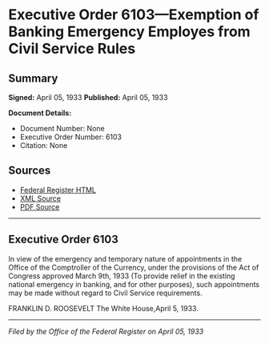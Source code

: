 # Executive Order 6103—Exemption of Banking Emergency Employes from Civil Service Rules

## Summary

**Signed:** April 05, 1933
**Published:** April 05, 1933

**Document Details:**
- Document Number: None
- Executive Order Number: 6103
- Citation: None

## Sources
- [Federal Register HTML](https://www.presidency.ucsb.edu/documents/executive-order-6103-exemption-banking-emergency-employes-from-civil-service-rules)
- [XML Source](None)
- [PDF Source](None)

---

## Executive Order 6103

In view of the emergency and temporary nature of appointments in the Office of the Comptroller of the Currency, under the provisions of the Act of Congress approved March 9th, 1933 (To provide relief in the existing national emergency in banking, and for other purposes), such appointments may be made without regard to Civil Service requirements.

FRANKLIN D. ROOSEVELT
The White House,April 5, 1933.

---

*Filed by the Office of the Federal Register on April 05, 1933*
